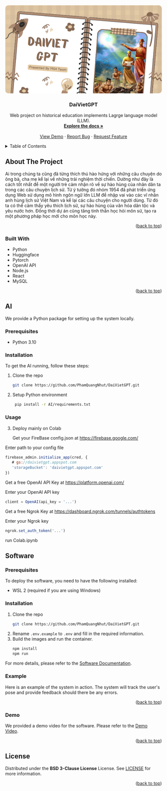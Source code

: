 <!-- Improved compatibility of back to top link: See: https://github.com/othneildrew/Best-README-Template/pull/73 -->
<a name="readme-top"></a>
<!--
*** Thanks for checking out the Best-README-Template. If you have a suggestion
*** that would make this better, please fork the repo and create a pull request
*** or simply open an issue with the tag "enhancement".
*** Don't forget to give the project a star!
*** Thanks again! Now go create something AMAZING! :D
-->



<!-- PROJECT SHIELDS -->
<!--
*** I'm using markdown "reference style" links for readability.
*** Reference links are enclosed in brackets [ ] instead of parentheses ( ).
*** See the bottom of this document for the declaration of the reference variables
*** for contributors-url, forks-url, etc. This is an optional, concise syntax you may use.
*** https://www.markdownguide.org/basic-syntax/#reference-style-links
-->




<!-- PROJECT LOGO -->
<br />
<div align="center">
  <a href="https://github.com/PhamQuangNhut/DaiVietGPT">
    <img src="image/logo.png" alt="Logo" style="border-radius: 10px;">
  </a>

  <h3 align="center">DaiVietGPT</h3>

  <p align="center">
    Web project on historical education implements Lagrge language model (LLM).
    <br />
    <a href="https://github.com/othneildrew/Best-README-Template"><strong>Explore the docs »</strong></a>
    <br />
    <br />
    <a href="https://drive.google.com/file/d/1AccfH5VvhW4y9R9cVQIFBwY4SrirvpW0/view?usp=drive_link">View Demo</a>
    ·
    <a href="https://github.com/othneildrew/Best-README-Template/issues">Report Bug</a>
    ·
    <a href="https://github.com/othneildrew/Best-README-Template/issues">Request Feature</a>
  </p>
</div>



<!-- TABLE OF CONTENTS -->
<details>
  <summary>Table of Contents</summary>
  <ol>
    <li>
      <a href="#about-the-project">About The Project</a>
      <ul>
        <li><a href="#built-with">Built With</a></li>
      </ul>
    </li>
    <li>
      <a href="#getting-started">Getting Started</a>
      <ul>
        <li><a href="#prerequisites">Prerequisites</a></li>
        <li><a href="#installation">Installation</a></li>
      </ul>
    </li>
    <li><a href="#usage">Usage</a></li>
    <li><a href="#roadmap">Roadmap</a></li>
    <li><a href="#contributing">Contributing</a></li>
    <li><a href="#license">License</a></li>
    <li><a href="#contact">Contact</a></li>
    <li><a href="#acknowledgments">Acknowledgments</a></li>
  </ol>
</details>



<!-- ABOUT THE PROJECT -->
## About The Project

Ai trong chúng ta cũng đã từng thích thú hào hứng với những câu chuyện do ông bà, cha mẹ kể lại về những trải nghiệm thời chiến. Dường như đây là cách tốt nhất để một người trẻ cảm nhận rõ về sự hào hùng của nhân dân ta trong các câu chuyện lịch sử. Từ ý tưởng đó nhóm 1954 đã phát triển ứng dụng Web sử dụng mô hình ngôn ngữ lớn LLM để nhập vai vào các vĩ nhân anh hùng lịch sử Việt Nam và kể lại các câu chuyện cho người dùng. Từ đó ta có thể cảm thấy yêu thích lịch sử, sự hào hùng của văn hóa dân tộc và yêu nước hơn. Đồng thời dự án cũng tăng tinh thần học hỏi môn sử, tạo ra một phương pháp học mới cho môn học này.

<p align="right">(<a href="#readme-top">back to top</a>)</p>



### Built With

* Python
* Huggingface
* Pytorch
* OpenAI API
* Node.js
* React
* MySQL
<p align="right">(<a href="#readme-top">back to top</a>)</p>

<!-- AI -->
## AI
We provide a Python package for setting up the system locally.

### Prerequisites
* Python 3.10

### Installation
To get the AI running, follow these steps:
1. Clone the repo
   ```sh
   git clone https://github.com/PhamQuangNhut/DaiVietGPT.git
   ```
2. Setup Python environment
	 ```sh
	  pip install -r AI/requirements.txt
	```
### Usage
3. Deploy mainly on Colab

   Get your FireBase config.json at https://firebase.google.com/
   
  Enter path to your config file 
   ```js
  firebase_admin.initialize_app(cred, {
      # gs://daivietgpt.appspot.com
      'storageBucket': 'daivietgpt.appspot.com'
  })
   ```

   
   Get a free OpenAI API Key at https://platform.openai.com/

  Enter your OpenAI API key
   ```js
   client = OpenAI(api_key = '...')
   ```

   Get a free Ngrok Key at https://dashboard.ngrok.com/tunnels/authtokens

  Enter your Ngrok key
   ```js
   ngrok.set_auth_token('...')
   ```
   
   run Colab.ipynb

## Software

### Prerequisites
To deploy the software, you need to have the following installed:
* WSL 2 (required if you are using Windows)

### Installation
1. Clone the repo
   ```sh
   git clone https://github.com/PhamQuangNhut/DaiVietGPT.git
   ```
2. Rename ```.env.example``` to ```.env``` and fill in the required information.
3. Build the images and run the container.
    ```sh
    npm install
    npm run
    ```
  For more details, please refer to the [Software Documentation](docs/Software.md).


### Example
Here is an example of the system in action. The system will track the user's pose and provide feedback should there be any errors.
<p align="right">(<a href="#readme-top">back to top</a>)</p>





### Demo
We provided a demo video for the software. Please refer to the [Demo Video](https://drive.google.com/file/d/1AccfH5VvhW4y9R9cVQIFBwY4SrirvpW0/view?usp=drive_link).
<p align="right">(<a href="#readme-top">back to top</a>)</p>

<!-- LICENSE -->
## License
Distributed under the **BSD 3-Clause License** License. See [LICENSE](LICENSE) for more information.


<p align="right">(<a href="#readme-top">back to top</a>)</p>

<!-- ACKNOWLEDGMENTS -->
<!-- ## Acknowledgments

* []()
* []()
* []()

<p align="right">(<a href="#readme-top">back to top</a>)</p> -->



<!-- MARKDOWN LINKS & IMAGES -->
<!-- https://www.markdownguide.org/basic-syntax/#reference-style-links -->


